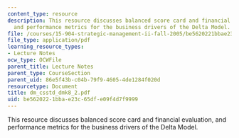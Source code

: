 ```yaml
---
content_type: resource
description: This resource discusses balanced score card and financial evaluation,
  and performance metrics for the business drivers of the Delta Model.
file: /courses/15-904-strategic-management-ii-fall-2005/be5620221bbae23c65dfe09f4d7f9999_dm_csstd_dmk8_2.pdf
file_type: application/pdf
learning_resource_types:
- Lecture Notes
ocw_type: OCWFile
parent_title: Lecture Notes
parent_type: CourseSection
parent_uid: 86e5f43b-c04b-79f9-4605-4de1284f020d
resourcetype: Document
title: dm_csstd_dmk8_2.pdf
uid: be562022-1bba-e23c-65df-e09f4d7f9999
---
```

This resource discusses balanced score card and financial evaluation, and performance metrics for the business drivers of the Delta Model.

